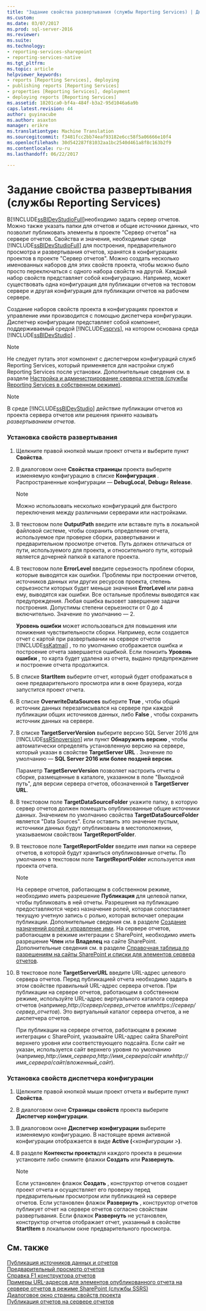 ```yaml
---
title: "Задание свойства развертывания (службы Reporting Services) | Документы Microsoft"
ms.custom: 
ms.date: 03/07/2017
ms.prod: sql-server-2016
ms.reviewer: 
ms.suite: 
ms.technology:
- reporting-services-sharepoint
- reporting-services-native
ms.tgt_pltfrm: 
ms.topic: article
helpviewer_keywords:
- reports [Reporting Services], deploying
- publishing reports [Reporting Services]
- properties [Reporting Services], deployment
- deploying reports [Reporting Services]
ms.assetid: 18201ca0-bf4a-484f-b3a2-95d1046a6a9b
caps.latest.revision: 44
author: guyinacube
ms.author: asaxton
manager: erikre
ms.translationtype: Machine Translation
ms.sourcegitcommit: f3481fcc2bb74eaf93182e6cc58f5a06666e10f4
ms.openlocfilehash: 30d542287f81032aa1bc2540d461a8f8c163b2f9
ms.contentlocale: ru-ru
ms.lasthandoff: 06/22/2017

---
```

# <a name="set-deployment-properties-reporting-services"></a>Задание свойства развертывания (службы Reporting Services)
  В[!INCLUDE[ssBIDevStudioFull](../../includes/ssbidevstudiofull-md.md)]необходимо задать сервер отчетов. Можно также указать папки для отчетов и общие источники данных, что позволит публиковать элементы в проекте "Сервер отчетов" на сервере отчетов. Свойства и значения, необходимые среде [!INCLUDE[ssBIDevStudioFull](../../includes/ssbidevstudiofull-md.md)] для построения, предварительного просмотра и развертывания отчетов, хранятся в конфигурациях проектов в проекте "Сервер отчетов". Можно создать несколько именованных наборов для этих свойств проекта, чтобы можно было просто переключаться с одного набора свойств на другой. Каждый набор свойств представляет собой конфигурацию. Например, может существовать одна конфигурация для публикации отчетов на тестовом сервере и другая конфигурация для публикации отчетов на рабочем сервере.  
  
 Создание наборов свойств проекта в конфигурациях проектов и управление ими производится с помощью диспетчера конфигурации. Диспетчер конфигурации представляет собой компонент, поддерживаемый средой [!INCLUDE[vsprvs](../../includes/vsprvs-md.md)], на котором основана среда [!INCLUDE[ssBIDevStudio](../../includes/ssbidevstudio-md.md)] .  
  
> [!NOTE]  
>  Не следует путать этот компонент с диспетчером конфигураций служб Reporting Services, который применяется для настройки служб Reporting Services после установки. Дополнительные сведения см. в разделе [Настройка и администрирование сервера отчетов (службы Reporting Services в собственном режиме)](../../reporting-services/report-server/configure-and-administer-a-report-server-ssrs-native-mode.md).  
  
> [!NOTE]  
>  В среде [!INCLUDE[ssBIDevStudio](../../includes/ssbidevstudio-md.md)] действие публикации отчетов из проекта сервера отчетов или решения принято называть *развертыванием отчетов*.  
  
### <a name="to-set-deployment-properties"></a>Установка свойств развертывания  
  
1.  Щелкните правой кнопкой мыши проект отчета и выберите пункт **Свойства**.  
  
2.  В диалоговом окне **Свойства страницы** проекта выберите изменяемую конфигурацию в списке **Конфигурация** . Распространенные конфигурации — **DebugLocal**, **Debug**и **Release**.  
  
    > [!NOTE]  
    >  Можно использовать несколько конфигураций для быстрого переключения между различными серверами или настройками.  
  
3.  В текстовом поле **OutputPath**  введите или вставьте путь в локальной файловой системе, чтобы сохранить определение отчета, используемое при проверке сборки, развертывании и предварительном просмотре отчетов. Путь должен отличаться от пути, используемого для проекта, и относительного пути, который является дочерней папкой в каталоге проекта.  
  
4.  В текстовом поле **ErrorLevel**  введите серьезность проблем сборки, которые выводятся как ошибки. Проблемы при построении отчетов, источников данных или других ресурсов проекта, степень серьезности которых будет меньше значения **ErrorLevel**  или равна ему, выводятся как ошибки. Все остальные проблемы выводятся как предупреждения. Любая ошибка вызовет завершение задачи построения. Допустимы степени серьезности от 0 до 4 включительно. Значение по умолчанию — 2.  
  
     **Уровень ошибки** может использоваться для повышения или понижения чувствительности сборки. Например, если создается отчет с картой при развертывании на сервере отчетов [!INCLUDE[ssKatmai](../../includes/sskatmai-md.md)] , то по умолчанию отображается ошибка и построение отчета завершается ошибкой. Если понизить **Уровень ошибки** , то карта будет удалена из отчета, выдано предупреждение и построение отчета продолжится.  
  
5.  В списке **StartItem**  выберите отчет, который будет отображаться в окне предварительного просмотра или в окне браузера, когда запустится проект отчета.  
  
6.  В списке **OverwriteDataSources** выберите **True** , чтобы общий источник данных перезаписывался на сервере при каждой публикации общих источников данных, либо **False** , чтобы сохранить источник данных на сервере.  
  
7.  В списке **TargetServerVersion** выберите версию SQL Server 2016 для [!INCLUDE[ssRSnoversion](../../includes/ssrsnoversion-md.md)] или пункт **Обнаружить версию** , чтобы автоматически определять установленную версию на сервере, который указан в свойстве **TargetServer URL** . Значение по умолчанию — **SQL Server 2016 или более поздней версии**.  
  
     Параметр **TargetServerVersion** позволяет настроить отчеты о сборке, размещенные в каталоге, указанном в поле "Выходной путь", для версии сервера отчетов, обозначенной в **TargetServer URL**.  
  
8.  В текстовом поле **TargetDataSourceFolder** укажите папку, в которую сервер отчетов должен помещать опубликованные общие источники данных. Значением по умолчанию свойства **TargetDataSourceFolder** является "Data Sources". Если оставить это значение пустым, источники данных будут опубликованы в местоположении, указываемом свойством **TargetReportFolder**.  
  
9. В текстовое поле **TargetReportFolder** введите имя папки на сервере отчетов, в которой будут храниться опубликованные отчеты. По умолчанию в текстовом поле **TargetReportFolder**  используется имя проекта отчета.  
  
    > [!NOTE]  
    >  На сервере отчетов, работающем в собственном режиме, необходимо иметь разрешение **Публикация** для целевой папки, чтобы публиковать в ней отчеты. Разрешения на публикацию предоставляются через назначение ролей, которая сопоставляет текущую учетную запись с ролью, которая включает операции публикации. Дополнительные сведения см. в разделе [Создание назначений ролей и управление ими](../../reporting-services/security/create-and-manage-role-assignments.md). На сервере отчетов, работающем в режиме интеграции с SharePoint, необходимо иметь разрешение **Член** или **Владелец** на сайте SharePoint. Дополнительные сведения см. в разделе [Справочная таблица по разрешениям на сайты SharePoint и списки для элементов сервера отчетов](../../reporting-services/security/sharepoint-site-and-list-permission-reference-for-report-server-items.md).  
  
10. В текстовое поле **TargetServerURL** введите URL-адрес целевого сервера отчетов. Перед публикацией отчета необходимо задать в этом свойстве правильный URL-адрес сервера отчетов. При публикации на сервере отчетов, работающем в собственном режиме, используйте URL-адрес виртуального каталога сервера отчетов (например,*http://сервер/сервер_отчетов* или*https://сервер/сервер_отчетов*). Это виртуальный каталог сервера отчетов, а не диспетчера отчетов.  
  
     При публикации на сервере отчетов, работающем в режиме интеграции с SharePoint, указывайте URL-адрес сайта SharePoint верхнего уровня или соответствующего подсайта. Если сайт не указан, используется сайт верхнего уровня по умолчанию (например,*http://имя_сервера*,*http://имя_сервера*/*сайт* или*http://имя_сервера*/*сайт*/*вложенный_сайт*).  
  
### <a name="to-set-configuration-manager-properties"></a>Установка свойств диспетчера конфигурации  
  
1.  Щелкните правой кнопкой мыши проект отчета и выберите пункт **Свойства**.  
  
2.  В диалоговом окне **Страницы свойств** проекта выберите **Диспетчер конфигурации**.  
  
3.  В диалоговом окне **Диспетчер конфигурации** выберите изменяемую конфигурацию. В настоящее время активной конфигурации отображается в виде **Active (***\<конфигурации >***)**.  
  
4.  В разделе **Контексты проекта**для каждого проекта в решении установите либо снимите флажки **Создать** или **Развернуть**.  
  
    > [!NOTE]  
    >  Если установлен флажок **Создать** , конструктор отчетов создает проект отчета и осуществляет его проверку перед предварительным просмотром или публикацией на сервере отчетов. Если установлен флажок **Развернуть** , конструктор отчетов публикует отчет на сервере отчетов согласно свойствам развертывания. Если флажок **Развернуть** не установлен, конструктор отчетов отображает отчет, указанный в свойстве **StartItem** в локальном окне предварительного просмотра.  
  
## <a name="see-also"></a>См. также  
 [Публикация источников данных и отчетов](../../reporting-services/reports/publishing-data-sources-and-reports.md)   
 [Предварительный просмотр отчетов](../../reporting-services/reports/previewing-reports.md)   
 [Справка F1 конструктора отчетов](../../reporting-services/tools/report-designer-f1-help.md)   
 [Примеры URL-адресов для элементов опубликованного отчета на сервере отчетов в режиме SharePoint (службы SSRS)](../../reporting-services/tools/url-examples-for-items-on-a-report-server-sharepoint-mode.md)   
 [Диалоговое окно страниц свойств проекта](../../reporting-services/tools/project-property-pages-dialog-box.md)   
 [Публикация отчетов на сервере отчетов](../../reporting-services/reports/publishing-reports-to-a-report-server.md)  
  
  
